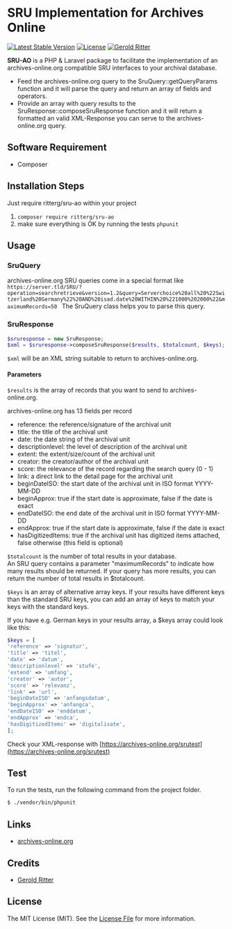 # SRU Implementation for Archives Online

[![Latest Stable Version](https://poser.pugx.org/ritterg/sru-ao/v/stable)](https://packagist.org/packages/ritterg/sru-ao) 
[![License](https://poser.pugx.org/ritterg/sru-ao/license)](https://packagist.org/packages/ritterg/sru-ao)
[![Gerold Ritter](https://img.shields.io/badge/Author-Gerold%20Ritter-orange.svg)](http://www.e-hist.ch)



**SRU-AO** is a PHP & Laravel package to facilitate the implementation of an archives-online.org compatible SRU interfaces to your archival database.  

* Feed the archives-online.org query to the SruQuery::getQueryParams function and it will parse the query and return an array of fields and operators.
* Provide an array with query results to the SruResponse::composeSruResponse function and it will return a formatted an valid XML-Response you can serve to the archives-online.org query.


## Software Requirement
- Composer


## Installation Steps
Just require ritterg/sru-ao within your project

1. `composer require ritterg/sru-ao`
2. make sure everything is OK by running the tests `phpunit`


## Usage
### SruQuery
archives-online.org SRU queries come in a special format like
`https://server.tld/SRU/?operation=searchretrieve&version=1.2&query=Serverchoice%20all%20%22Switzerland%20Germany%22%20AND%20isad.date%20WITHIN%20%221000%202000%22&maximumRecords=50
`
The SruQuery class helps you to parse this query.

### SruResponse
```php
$sruresponse = new SruResponse;
$xml = $sruresponse->composeSruResponse($results, $totalcount, $keys);
```
`$xml` will be an XML string suitable to return to archives-online.org.

#### Parameters
`$results` is the array of records that you want to send to archives-online.org.

archives-online.org has 13 fields per record
* reference: the reference/signature of the archival unit
* title: the title of the archival unit
* date: the date string of the archival unit
* descriptionlevel: the level of description of the archival unit
* extent: the extent/size/count of the archival unit
* creator: the creator/author of the archival unit
* score: the relevance of the record regarding the search query (0 - 1)
* link: a direct link to the detail page for the archival unit
* beginDateISO: the start date of the archival unit in ISO format YYYY-MM-DD
* beginApprox: true if the start date is approximate, false if the date is exact
* endDateISO: the end date of the archival unit in ISO format YYYY-MM-DD
* endApprox: true if the start date is approximate, false if the date is exact
* hasDigitizedItems: true if the archival unit has digitized items attached, false otherwise (this field is optional)

`$totalcount` is the number of total results in your database.  
An SRU query contains a parameter "maximumRecords" to indicate how many results should be returned. If your query has more results, you can return the number of total results in $totalcount.

`$keys` is an array of alternative array keys. If your results have different keys than the standard SRU keys, you can add an array of keys to match your keys with the standard keys.

If you have e.g. German keys in your results array, a $keys array could look like this:
```php
$keys = [
'reference' => 'signatur',
'title' => 'titel',
'date' => 'datum',
'descriptionlevel' => 'stufe',
'extend' => 'umfang',
'creator' => 'autor',
'score' => 'relevanz',
'link' => 'url',
'beginDateISO' => 'anfangsdatum',
'beginApprox' => 'anfangca',
'endDateISO' => 'enddatum',
'endApprox' => 'endca',
'hasDigitizedItems' => 'digitalisate',
];
```

Check your XML-response with [https://archives-online.org/srutest](https://archives-online.org/srutest)

## Test

To run the tests, run the following command from the project folder.

``` bash
$ ./vendor/bin/phpunit
```

## Links

- [archives-online.org](https://archives-online.org)

## Credits

- [Gerold Ritter](https://github.com/ritterg)


## License

The MIT License (MIT). See the [License File](https://github.com/ritterg/sru-ao/blob/master/LICENSE) for more information.

